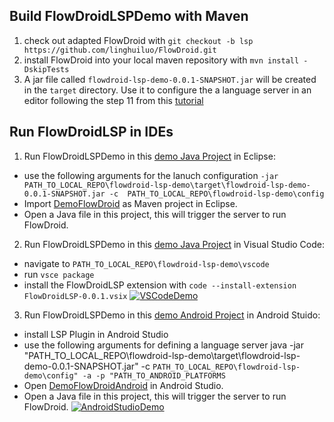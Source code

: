 ## Build FlowDroidLSPDemo with Maven

1. check out adapted FlowDroid with
```git checkout -b lsp https://github.com/linghuiluo/FlowDroid.git```
2. install FlowDroid into your local maven repository with `mvn install -DskipTests`
3. A jar file called `flowdroid-lsp-demo-0.0.1-SNAPSHOT.jar` will be created in the `target` directory. Use it to configure the a language server in an editor following the step 11 from this [tutorial](https://github.com/MagpieBridge/MagpieBridge/wiki/Create-your-first-project-with-MagpieBridge) 

## Run FlowDroidLSP in IDEs
1. Run FlowDroidLSPDemo in this [demo Java Project]() in Eclipse: 
  - use the following arguments for the lanuch configuration 
   ```-jar PATH_TO_LOCAL_REPO\flowdroid-lsp-demo\target\flowdroid-lsp-demo-0.0.1-SNAPSHOT.jar -c  PATH_TO_LOCAL_REPO\flowdroid-lsp-demo\config```
  - Import [DemoFlowDroid]() as Maven project in Eclipse.
  - Open a Java file in this project, this will trigger the server to run FlowDroid.

2. Run FlowDroidLSPDemo in this [demo Java Project]() in Visual Studio Code:
  - navigate to `PATH_TO_LOCAL_REPO\flowdroid-lsp-demo\vscode`
  - run `vsce package`
  - install the FlowDroidLSP extension with `code --install-extension FlowDroidLSP-0.0.1.vsix`
  [![VSCodeDemo](https://img.youtube.com/vi/S89_V9DGtrk/0.jpg)](http://www.youtube.com/watch?v=S89_V9DGtrk)

3. Run FlowDroidLSPDemo in this [demo Android Project]() in Android Stuido:
  - install LSP Plugin in Android Studio
  - use the following arguments for defining a language server
    java -jar "PATH_TO_LOCAL_REPO\flowdroid-lsp-demo\target\flowdroid-lsp-demo-0.0.1-SNAPSHOT.jar" -c ``PATH_TO_LOCAL_REPO\flowdroid-lsp-demo\config" -a -p "PATH_TO_ANDROID_PLATFORMS``
   - Open [DemoFlowDroidAndroid]() in Android Studio.
   - Open a Java file in this project, this will trigger the server to run FlowDroid.
  [![AndroidStudioDemo](https://img.youtube.com/vi/1kDWslIjPus/0.jpg)](http://www.youtube.com/watch?v=1kDWslIjPus)
